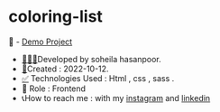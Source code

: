 # coloring-list
📌 - [Demo Project](https://soheilahpb.github.io/coloring-list/)
- <a href="https://fa.piliapp.com/emoji/list/?skin=1f3fb" class="active">👩🏻‍💻</a>Developed by soheila hasanpoor.
- <a href="https://fa.piliapp.com/emoji/list/?skin=1f3fb" class="active">📅</a>Created : 2022-10-12.
- <a title="Symbols" href="https://fa.piliapp.com/emoji/list/?skin=1f3fb#symbols">✅</a> Technologies Used : Html , css , sass .
- 🔘 Role : Frontend
- 📞How to reach me : with my 
[instagram](https://www.instagram.com/soheila_hasanpoor_web) and 
[linkedin](https://www.linkedin.com/in/soheila-hasanpoor-8b2903273/)
